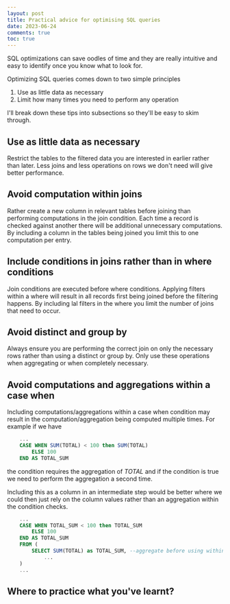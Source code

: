 ```yaml
---
layout: post
title: Practical advice for optimising SQL queries
date: 2023-06-24
comments: true
toc: true
---
```



SQL optimizations can save oodles of time and they are really intuitive and easy to identify once you know what to look for.



Optimizing SQL queries comes down to two simple principles

1. Use as little data as necessary
2. Limit how many times you need to perform any operation


I'll break down these tips into subsections so they'll be easy to skim through.

## Use as little data as necessary

Restrict the tables to the filtered data you are interested in earlier rather than later. Less joins and less operations on rows we don't need will give better performance.

## Avoid computation within joins

Rather create a new column in relevant tables before joining than performing computations in the join condition. Each time a record is checked against another there will be additional unnecessary computations. By including a column in the tables being joined you limit this to one computation per entry.

## Include conditions in joins rather than in where conditions

Join conditions are executed before where conditions. Applying filters within a where will result in all records first being joined before the filtering happens. By including lal filters in the where you limit the number of joins that need to occur.

## Avoid distinct and group by

Always ensure you are performing the correct join on only the necessary rows rather than using a distinct or group by. Only use these operations when aggregating or when completely necessary.

## Avoid computations and aggregations within a case when

Including computations/aggregations within a case when condition may result in the computation/aggregation being computed multiple times. For example if we have
~~~~sql
    ...
    CASE WHEN SUM(TOTAL) < 100 then SUM(TOTAL) 
        ELSE 100 
    END AS TOTAL_SUM
~~~~

the condition requires the aggregation of _TOTAL_ and if the condition is true we need to perform the aggregation a second time.

Including this as a column in an intermediate step would be better where we could then just rely on the column values rather than an aggregation within the condition checks.

~~~~sql
    ...
    CASE WHEN TOTAL_SUM < 100 then TOTAL_SUM 
        ELSE 100 
    END AS TOTAL_SUM
    FROM (
        SELECT SUM(TOTAL) as TOTAL_SUM, --aggregate before using within a condition
            ...
    )
    ...
~~~~

## Where to practice what you've learnt?

